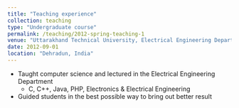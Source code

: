 ```yaml
---
title: "Teaching experience"
collection: teaching
type: "Undergraduate course"
permalink: /teaching/2012-spring-teaching-1
venue: "Uttarakhand Technical University, Electrical Engineering Department"
date: 2012-09-01
location: "Dehradun, India"
---
```


* Taught computer science and lectured in the Electrical Engineering Department
  * C, C++, Java, PHP, Electronics & Electrical Engineering
* Guided students in the best possible way to bring out better result